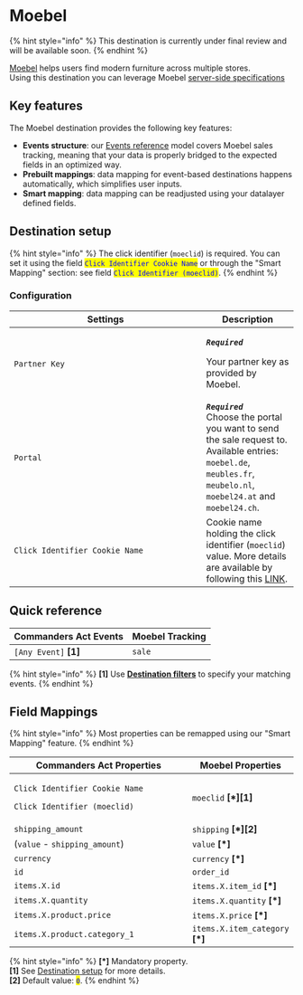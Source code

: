 # Moebel

{% hint style="info" %}
This destination is currently under final review and will be available soon.
{% endhint %}

[Moebel](https://www.moebel.de/) helps users find modern furniture across multiple stores.\
Using this destination you can leverage Moebel [server-side specifications](https://partner-integration.moebel.de/sales-tracking/1/manual-server-side-integration.html)

## Key features

The Moebel destination provides the following key features:

* **Events structure**: our [Events reference](https://community.commandersact.com/platform-x/developers/tracking/events-reference) model covers Moebel sales tracking, meaning that your data is properly bridged to the expected fields in an optimized way.
* **Prebuilt mappings**: data mapping for event-based destinations happens automatically, which simplifies user inputs.
* **Smart mapping**: data mapping can be readjusted using your datalayer defined fields.&#x20;

## Destination setup

{% hint style="info" %}
The click identifier (`moeclid`) is required. You can set it using the field <mark style="color:blue;">`Click Identifier Cookie Name`</mark> or through the "Smart Mapping" section: see field <mark style="color:blue;">`Click Identifier (moeclid)`</mark>.
{% endhint %}

### Configuration

<table><thead><tr><th width="325">Settings</th><th>Description</th></tr></thead><tbody><tr><td><code>Partner Key</code></td><td><p><em><strong><code>Required</code></strong></em></p><p>Your partner key as provided by Moebel.</p></td></tr><tr><td><code>Portal</code></td><td><em><strong><code>Required</code></strong></em><br>Choose the portal you want to send the sale request to. Available entries: <code>moebel.de</code>, <code>meubles.fr</code>, <code>meubelo.nl</code>, <code>moebel24.at</code> and <code>moebel24.ch</code>.</td></tr><tr><td><code>Click Identifier Cookie Name</code></td><td>Cookie name holding the click identifier (<code>moeclid</code>) value. More details are available by following this <a href="https://partner-integration.moebel.de/sales-tracking/1/manual-server-side-integration.html#_how_does_it_work">LINK</a>.</td></tr></tbody></table>

## Quick reference

| Commanders Act Events  | Moebel Tracking |
| ---------------------- | --------------- |
| `[Any Event]` **\[1]** | `sale`          |

{% hint style="info" %}
**\[1]** Use [**Destination filters**](https://doc.commandersact.com/features/destinations/destination-filters) to specify your matching events.
{% endhint %}

## Field Mappings

{% hint style="info" %}
Most properties can be remapped using our "Smart Mapping" feature.
{% endhint %}

<table><thead><tr><th width="352.6685580062746">Commanders Act Properties</th><th>Moebel Properties</th></tr></thead><tbody><tr><td><p><code>Click Identifier Cookie Name</code></p><p><code>Click Identifier (moeclid)</code></p></td><td><code>moeclid</code> <strong>[*][1]</strong></td></tr><tr><td><code>shipping_amount</code></td><td><code>shipping</code> <strong>[*][2]</strong></td></tr><tr><td>(<code>value</code> - <code>shipping_amount</code>)</td><td><code>value</code> <strong>[*]</strong></td></tr><tr><td><code>currency</code></td><td><code>currency</code> <strong>[*]</strong></td></tr><tr><td><code>id</code></td><td><code>order_id</code></td></tr><tr><td><code>items.X.id</code></td><td><code>items.X.item_id</code> <strong>[*]</strong></td></tr><tr><td><code>items.X.quantity</code></td><td><code>items.X.quantity</code> <strong>[*]</strong></td></tr><tr><td><code>items.X.product.price</code></td><td><code>items.X.price</code> <strong>[*]</strong></td></tr><tr><td><code>items.X.product.category_1</code></td><td><code>items.X.item_category</code> <strong>[*]</strong></td></tr></tbody></table>

{% hint style="info" %}
**\[\*]** Mandatory property.\
**\[1]** See [Destination setup](moebel.md#destination-setup) for more details.\
**\[2]** Default value: <mark style="color:blue;">`0`</mark>.
{% endhint %}
